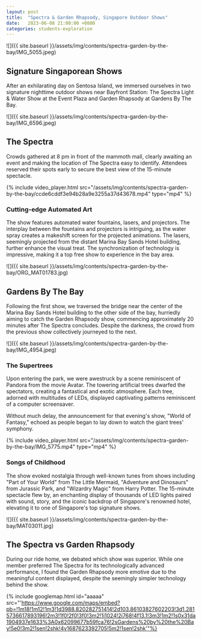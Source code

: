 ```yaml
---
layout: post
title:  "Spectra & Garden Rhapsody, Singapore Outdoor Shows"
date:   2023-06-08 21:00:00 +0800
categories: students-exploration
---
```


![]({{ site.baseurl }}/assets/img/contents/spectra-garden-by-the-bay/IMG_5055.jpeg)
## Signature Singaporean Shows 
After an exhilarating day on Sentosa Island, we immersed ourselves in two signature nighttime outdoor shows near Bayfront Station: The Spectra Light & Water Show at the Event Plaza and Garden Rhapsody at Gardens By The Bay.

![]({{ site.baseurl }}/assets/img/contents/spectra-garden-by-the-bay/IMG_6596.jpeg)
## The Spectra
Crowds gathered at 8 pm in front of the mammoth mall, clearly awaiting an event and making the location of The Spectra easy to identify. Attendees reserved their spots early to secure the best view of the 15-minute spectacle.

{% include video_player.html src="/assets/img/contents/spectra-garden-by-the-bay/ccde6cddf3e94b28a9e3255a37d43678.mp4" type="mp4" %}
### Cutting-edge Automated Art
The show features automated water fountains, lasers, and projectors. The interplay between the fountains and projectors is intriguing, as the water spray creates a makeshift screen for the projected animations. The lasers, seemingly projected from the distant Marina Bay Sands Hotel building, further enhance the visual treat. The synchronization of technology is impressive, making it a top free show to experience in the bay area.

![]({{ site.baseurl }}/assets/img/contents/spectra-garden-by-the-bay/ORG_MAT01783.jpg)
## Gardens By The Bay
Following the first show, we traversed the bridge near the center of the Marina Bay Sands Hotel building to the other side of the bay, hurriedly aiming to catch the Garden Rhapsody show, commencing approximately 20 minutes after The Spectra concludes. Despite the darkness, the crowd from the previous show collectively journeyed to the next.

![]({{ site.baseurl }}/assets/img/contents/spectra-garden-by-the-bay/IMG_4954.jpeg)
### The Supertrees
Upon entering the park, we were awestruck by a scene reminiscent of Pandora from the movie Avatar. The towering artificial trees dwarfed the spectators, creating a fantastical and exotic atmosphere. Each tree, adorned with multitudes of LEDs, displayed captivating patterns reminiscent of a computer screensaver.

Without much delay, the announcement for that evening's show, "World of Fantasy," echoed as people began to lay down to watch the giant trees' symphony.

{% include video_player.html src="/assets/img/contents/spectra-garden-by-the-bay/IMG_5775.mp4" type="mp4" %}
### Songs of Childhood
The show evoked nostalgia through well-known tunes from shows including "Part of Your World" from The Little Mermaid, "Adventure and Dinosaurs" from Jurassic Park, and "Wizardry Magic" from Harry Potter. The 15-minute spectacle flew by, an enchanting display of thousands of LED lights paired with sound, story, and the iconic backdrop of Singapore's renowned hotel, elevating it to one of Singapore's top signature shows.

![]({{ site.baseurl }}/assets/img/contents/spectra-garden-by-the-bay/MAT03011.jpg)
## The Spectra vs Garden Rhapsody
During our ride home, we debated which show was superior. While one member preferred The Spectra for its technologically advanced performance, I found the Garden Rhapsody more emotive due to the meaningful content displayed, despite the seemingly simpler technology behind the show.

{% include googlemap.html id="aaaaa" src="'https://www.google.com/maps/embed?pb=!1m18!1m12!1m3!1d3988.820282751414!2d103.86103827602203!3d1.2815736617893196!2m3!1f0!2f0!3f0!3m2!1i1024!2i768!4f13.1!3m3!1m2!1s0x31da1904937e1633%3A0x62099677b59fca76!2sGardens%20by%20the%20Bay!5e0!3m2!1sen!2shk!4v1687623392705!5m2!1sen!2shk'"%}
